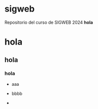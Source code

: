 # sigweb
Repositorio del curso de SIGWEB 2024
**hola**

# hola

## hola

### hola

- aaa
- bbbb

- 
